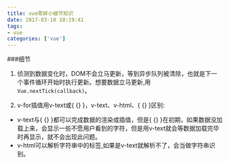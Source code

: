 ```yaml
---
title: vue零碎小细节知识
date: 2017-03-10 10:19:41
tags:  
- vue
categories: ['vue']
---
```

###细节
1. 侦测到数据变化时，DOM不会立马更新，等到异步队列被清除，也就是下一个事件循环开始时执行更新。想要数据立马更新,用`Vue.nextTick(callback)`。
<!-- more -->
2. v-for插值用v-text或{ {} }，v-text、v-html、{ {} }区别:
- v-text与{ {} }都可以完成数据的渲染或插值，但是{ {} }在初期，如果数据没加载上来，会显示一些不愿用户看到的字符，但是用v-text就会等数据加载完毕时再显示，就不会出现此问题。
- v-html可以解析字符串中的标签,如果是v-text就解析不了，会当做字符串识别。